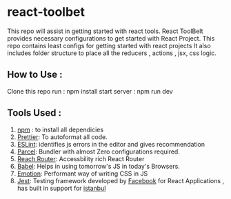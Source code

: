 # react-toolbet

This repo will assist in getting started with react tools. React ToolBelt provides necessary configurations to get started with React Project.
This repo contains least configs for getting started with react projects
It also includes folder structure to place all the reducers , actions , jsx, css logic.

How to Use :
----------------
Clone this repo
run : npm install 
start server : npm run dev 


Tools Used :
-----------------

1) [npm](https://www.npmjs.com/) : to install all dependicies 
2) [Prettier](https://prettier.io/): To autoformat all code.
3) [ESLint](https://eslint.org/): identifies js errors in the editor and gives recommendation
4) [Parcel](https://parceljs.org/): Bundler with almost Zero configurations required.
5) [Reach Router](https://reach.tech/router): Accessbility rich React Router 
6) [Babel](https://babeljs.io/): Helps in using tomorrow's JS in today's Browsers.
7) [Emotion](https://emotion.sh/): Performant way of writing CSS in JS
8) [Jest](https://jestjs.io/): Testing framework developed by [Facebook](https://github.com/facebook/react) for React Applications , has built in support for [istanbul](https://istanbul.js.org/)

